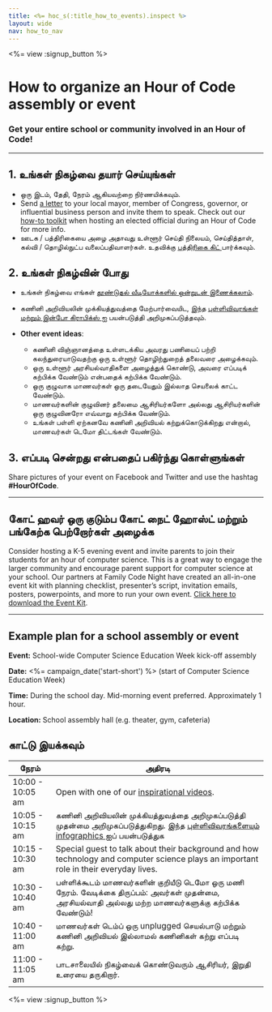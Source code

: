 ```yaml
---
title: <%= hoc_s(:title_how_to_events).inspect %>
layout: wide
nav: how_to_nav
---
```

<%= view :signup_button %>

# How to organize an Hour of Code assembly or event

### Get your entire school or community involved in an Hour of Code!

---

## 1. உங்கள் நிகழ்வை தயார் செய்யுங்கள்

- ஒரு இடம், தேதி, நேரம் ஆகியவற்றை நிர்ணயிக்கவும்.
- Send [a letter](https://hourofcode.com/promote/resources#sample-emails) to your local mayor, member of Congress, governor, or influential business person and invite them to speak. Check out our [how-to toolkit](<%=localized_file('/files/elected-official.pdf')%>) when hosting an elected official during an Hour of Code for more info.
- ஊடக / பத்திரிகையை அழை அதாவது உள்ளூர் செய்தி நிலையம், செய்தித்தாள், கல்வி / தொழில்நுட்ப வலைப்பதிவாளர்கள். உதவிக்கு [ பத்திரிகை கிட் ](<%= resolve_url('promote/press-kit') %>) பார்க்கவும்.

## 2. உங்கள் நிகழ்வின் போது

- உங்கள் நிகழ்வை எங்கள் [ தூண்டுதல் வீடியோக்களில் ஒன்றுடன் இணைக்கலாம்](<%= resolve_url('/promote/resources#videos') %>).
- கணினி அறிவியலின் முக்கியத்துவத்தை மேற்பார்வையிட, இந்த [ புள்ளிவிவரங்கள் மற்றும் இன்போ கிராபிக்ஸ் ](<%= resolve_url('/promote/stats') %>) ஐ பயன்படுத்தி அறிமுகப்படுத்தவும்.   
      
    
- **Other event ideas**: 
    - கணினி விஞ்ஞானத்தை உள்ளடக்கிய அவரது பணியைப் பற்றி கலந்துரையாடுவதற்கு ஒரு உள்ளூர் தொழிற்துறைத் தலைவரை அழைக்கவும்.
    - ஒரு உள்ளூர் அரசியல்வாதிகளை அழைத்துக் கொண்டு, அவரை எப்படிக் கற்பிக்க வேண்டும் என்பதைக் கற்பிக்க வேண்டும்.
    - ஒரு குழுவாக மாணவர்கள் ஒரு தடையேதும் இல்லாத செயலைக் காட்ட வேண்டும்.
    - மாணவர்களின் குழுவினர் தலைமை ஆசிரியர்களோ அல்லது ஆசிரியர்களின் ஒரு குழுவினரோ எவ்வாறு கற்பிக்க வேண்டும்.
    - உங்கள் பள்ளி ஏற்கனவே கணினி அறிவியல் கற்றுக்கொடுக்கிறது என்றால், மாணவர்கள் டெமோ திட்டங்கள் வேண்டும்.

## 3. எப்படி சென்றது என்பதைப் பகிர்ந்து கொள்ளுங்கள்

Share pictures of your event on Facebook and Twitter and use the hashtag **#HourOfCode**.

---

## கோட் ஹவர் ஒரு குடும்ப கோட் நைட் ஹோஸ்ட் மற்றும் பங்கேற்க பெற்றோர்கள் அழைக்க

Consider hosting a K-5 evening event and invite parents to join their students for an hour of computer science. This is a great way to engage the larger community and encourage parent support for computer science at your school. Our partners at Family Code Night have created an all-in-one event kit with planning checklist, presenter’s script, invitation emails, posters, powerpoints, and more to run your own event. [Click here to download the Event Kit](http://www.familycodenight.org/DownloadCodeDotOrg.html).

---

## Example plan for a school assembly or event

**Event:** School-wide Computer Science Education Week kick-off assembly

**Date:** <%= campaign_date('start-short') %> (start of Computer Science Education Week)

**Time:** During the school day. Mid-morning event preferred. Approximately 1 hour.

**Location:** School assembly hall (e.g. theater, gym, cafeteria)

## காட்டு இயக்கவும்

| நேரம்            | அதிரடி                                                                                                                                                                         |
| ---------------- | ------------------------------------------------------------------------------------------------------------------------------------------------------------------------------ |
| 10:00 - 10:05 am | Open with one of our [inspirational videos](<%= resolve_url('/promote/resources#videos') %>).                                                                                    |
| 10:05 - 10:15 am | கணினி அறிவியலின் முக்கியத்துவத்தை அறிமுகப்படுத்தி முதன்மை அறிமுகப்படுத்துகிறது. இந்த [ புள்ளிவிவரங்களையும் infographics ](<%= resolve_url('/promote/stats') %>) ஐப் பயன்படுத்துக |
| 10:15 - 10:30 am | Special guest to talk about their background and how technology and computer science plays an important role in their everyday lives.                                          |
| 10:30 - 10:40 am | பள்ளிக்கூடம் மாணவர்களின் குறியீடு டெமோ ஒரு மணி நேரம். வேடிக்கை திருப்பம்: அவர்கள் முதன்மை, அரசியல்வாதி அல்லது மற்ற மாணவர்களுக்கு கற்பிக்க வேண்டும்!                            |
| 10:40 - 11:00 am | மாணவர்கள் டெம்ப் ஒரு unplugged செயல்பாடு மற்றும் கணினி அறிவியல் இல்லாமல் கணினிகள் கற்று எப்படி கற்று.                                                                          |
| 11:00 - 11:05 am | பாடசாலையில் நிகழ்வைக் கொண்டுவரும் ஆசிரியர், இறுதி உரையை தருகிறார்.                                                                                                             |

<%= view :signup_button %>